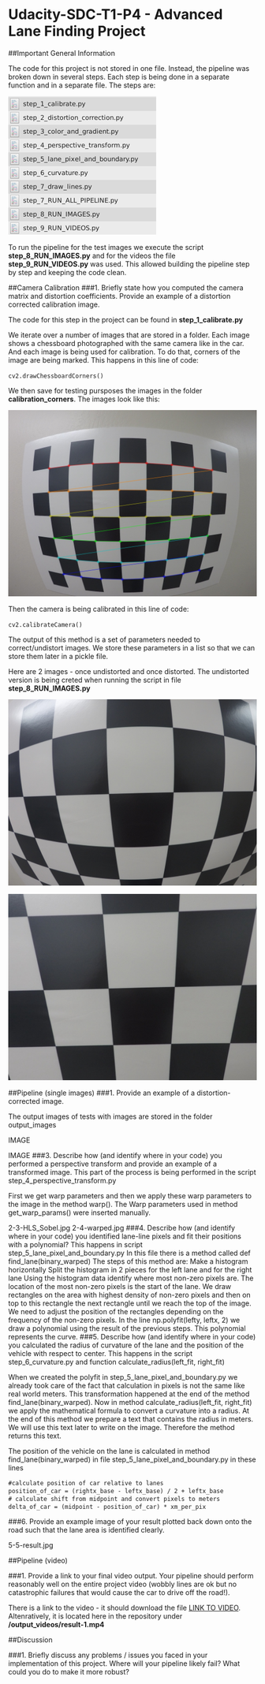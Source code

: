 # Udacity-SDC-T1-P4 - Advanced Lane Finding Project

##Important General Information

The code for this project is not stored in one file. Instead, the pipeline was broken down in several steps. Each step is being done in a separate function and in a separate file. The steps are:

![1-2-undistorted.jpg](./other_images/Screenshot_2017-02-13_22-17-46.png)


To run the pipeline for the test images we execute the script **step_8_RUN_IMAGES.py** and for the videos the file **step_9_RUN_VIDEOS.py** was used. This allowed building the pipeline step by step and keeping the code clean. 

##Camera Calibration
###1. Briefly state how you computed the camera matrix and distortion coefficients. Provide an example of a distortion corrected calibration image.

The code for this step in the project can be found in **step_1_calibrate.py**

We iterate over a number of images that are stored in a folder. Each image shows a chessboard photographed with the same camera like in the car. And each image is being used for calibration. To do that, corners of the image are being marked. This happens in this line of code: 

`cv2.drawChessboardCorners()`

We then save for testing pursposes the images in the folder **calibration_corners**. The images look like this: 

![calibration corners](./calibration_corners/1.jpg)

Then the camera is being calibrated in this line of code:

`cv2.calibrateCamera()`

The output of this method is a set of parameters needed to correct/undistort images. We store these parameters in a list so that we can store them later in a pickle file. 

Here are 2 images - once undistorted and once distorted. The undistorted version is being creted when running the script in file **step_8_RUN_IMAGES.py**

![distorted](./calibration_test/test_image.jpg)

![undistorted](./calibration_test/test_image_result.jpg)


##Pipeline (single images)
###1. Provide an example of a distortion-corrected image.

The output images of tests with images are stored in the folder output_images

IMAGE

IMAGE
###3. Describe how (and identify where in your code) you performed a perspective transform and provide an example of a transformed image.
This part of the process is being performed in the script step_4_perspective_transform.py 

First we get warp parameters and then we apply these warp parameters to the image in the method warp(). The Warp parameters used in method get_warp_params() were inserted manually. 

2-3-HLS_Sobel.jpg
2-4-warped.jpg
###4. Describe how (and identify where in your code) you identified lane-line pixels and fit their positions with a polynomial?
This happens in script step_5_lane_pixel_and_boundary.py 
In this file there is a method called def find_lane(binary_warped) 
The steps of this method are: 
Make a histogram horizontally
Split the histogram in 2 pieces for the left lane and for the right lane
Using the histogram data identify where most non-zero pixels are. The location of the most non-zero pixels is the start of the lane. 
We draw rectangles on the area with highest density of non-zero pixels and then on top to this rectangle the next rectangle until we reach the top of the image. We need to adjust the position of the rectangles depending on the frequency of the non-zero pixels. 
In the line np.polyfit(lefty, leftx, 2) we draw a polynomial using the result of the previous steps. This polynomial represents the curve. 
###5. Describe how (and identify where in your code) you calculated the radius of curvature of the lane and the position of the vehicle with respect to center.
This happens in the script step_6_curvature.py and function calculate_radius(left_fit, right_fit)

When we created the polyfit in step_5_lane_pixel_and_boundary.py we already took care of the fact that calculation in pixels is not the same like real world meters. This transformation happened at the end of the method find_lane(binary_warped). Now in method calculate_radius(left_fit, right_fit) we apply the mathematical formula to convert a curvature into a radius. 
At the end of this method we prepare a text that contains the radius in meters. We will use this text later to write on the image. Therefore the method returns this text. 

The position of the vehicle on the lane is calculated in method find_lane(binary_warped) in file step_5_lane_pixel_and_boundary.py in these lines

    #calculate position of car relative to lanes    
    position_of_car = (rightx_base - leftx_base) / 2 + leftx_base
    # calculate shift from midpoint and convert pixels to meters
    delta_of_car = (midpoint - position_of_car) * xm_per_pix

###6. Provide an example image of your result plotted back down onto the road such that the lane area is identified clearly.

5-5-result.jpg


##Pipeline (video)

###1. Provide a link to your final video output. Your pipeline should perform reasonably well on the entire project video (wobbly lines are ok but no catastrophic failures that would cause the car to drive off the road!).

There is a link to the video - it should download the file <a href="https://github.com/AlexSickert/Udacity-SDC-T1-P4/blob/master/output_videos/result-1.mp4?raw=true" target="_blank">LINK TO VIDEO</a>. Altenratively, it is located here in the repository under **/output_videos/result-1.mp4**


##Discussion

###1. Briefly discuss any problems / issues you faced in your implementation of this project. Where will your pipeline likely fail? What could you do to make it more robust?


